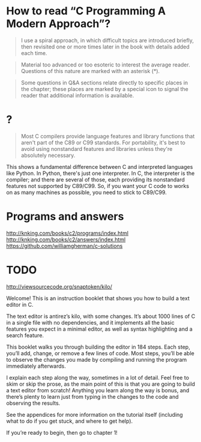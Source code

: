 # How to read “C Programming A Modern Approach”?

> I use a spiral approach, in  which difficult topics are introduced briefly, then
> revisited one or more times later in the book with details added each time.

> Material too advanced or too esoteric to interest the average reader.
> Questions of this nature are marked with an asterisk (*).

> Some  questions in  Q&A  sections  relate directly  to  specific  places in  the
> chapter; these  places are marked  by a special icon  to signal the  reader that
> additional information is available.

# ?

> Most C  compilers provide  language features and  library functions  that aren't
> part of the C89 or C99 standards.
> For portability,  it's best  to avoid using  nonstandard features  and libraries
> unless they're absolutely necessary.

This shows  a fundamental  difference between C  and interpreted  languages like
Python.
In Python, there's just one interpreter.
In C,  the interpreter  is the compiler;  and there are  several of  those, each
providing its nonstandard features not supported by C89/C99.
So, if you want  your C code to works on as many  machines as possible, you need
to stick to C89/C99.

##
# Programs and answers

<http://knking.com/books/c2/programs/index.html>
<http://knking.com/books/c2/answers/index.html>
<https://github.com/williamgherman/c-solutions>

# TODO

<http://viewsourcecode.org/snaptoken/kilo/>

Welcome!
This is an instruction booklet that shows you how to build a text editor in C.

The text editor is antirez’s kilo, with some changes.
It’s  about 1000  lines of  C in  a  single file  with no  dependencies, and  it
implements all  the basic features  you expect in a  minimal editor, as  well as
syntax highlighting and a search feature.

This booklet walks you through building the editor in 184 steps.
Each step, you’ll add, change, or remove a few lines of code.
Most steps,  you’ll be  able to observe  the changes you  made by  compiling and
running the program immediately afterwards.

I explain each step along the way, sometimes in a lot of detail.
Feel free to skim or  skip the prose, as the main point of  this is that you are
going to build a text editor from scratch!
Anything you learn along the way is bonus, and there’s plenty to learn just from
typing in the changes to the code and observing the results.

See the appendices  for more information on the tutorial  itself (including what
to do if you get stuck, and where to get help).

If you’re ready to begin, then go to chapter 1!

